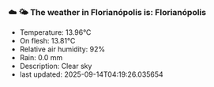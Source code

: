 ### ☁️ 🌤️  The weather in Florianópolis is: Florianópolis

- Temperature: 13.96°C
- On flesh: 13.81°C
- Relative air humidity: 92%
- Rain: 0.0 mm
- Description: Clear sky
- last updated: 2025-09-14T04:19:26.035654
